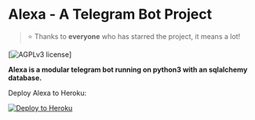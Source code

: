 # Alexa - A Telegram Bot Project

> ⭐️ Thanks to **everyone** who has starred the project, it means a lot!

[![AGPLv3 license](https://img.shields.io/badge/License-AGPLv3-red.svg)]

**Alexa is a modular telegram bot running on python3 with an sqlalchemy
database.**

Deploy Alexa to Heroku:

<p align="left"><a href="https://heroku.com/deploy?template=https://github.com/MisslillyRobot/Misslillyobot/tree/stable"> <img src="https://www.herokucdn.com/deploy/button.svg" alt="Deploy to Heroku" /></a></p>
